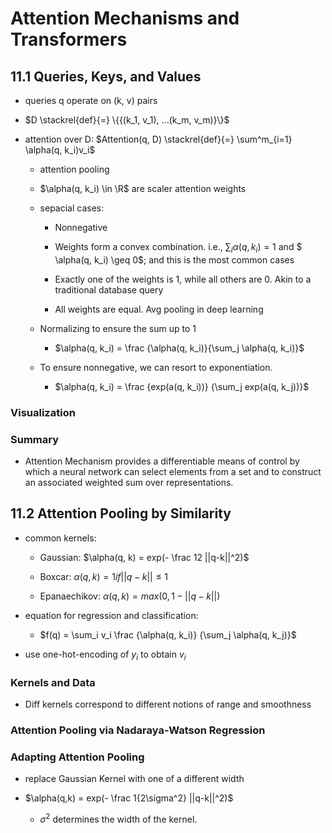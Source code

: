 # Attention Mechanisms and Transformers

## 11.1 Queries, Keys, and Values

* queries q operate on (k, v) pairs

* $D  \stackrel{def}{=} \{{(k_1, v_1), ...(k_m, v_m)}\}$

* attention over D: $Attention(q, D) \stackrel{def}{=} \sum^m_{i=1} \alpha(q, k_i)v_i$
  
  * attention pooling
  
  * $\alpha(q, k_i) \in \R$ are scaler attention weights
  
  * sepacial cases: 
    
    * Nonnegative 
    
    * Weights form a convex combination. i.e., $\sum_i \alpha(q, k_i)=1$ and $ \alpha(q, k_i) \geq 0$; and this is the most common cases
    
    * Exactly one of the weights is 1, while all others are 0. Akin to a traditional database query
    
    * All weights are equal. Avg pooling in deep learning
  
  * Normalizing to ensure the sum up to 1
    
    * $\alpha(q, k_i) = \frac {\alpha(q, k_i)}{\sum_j \alpha(q, k_i)}$
  
  * To ensure nonnegative, we can resort to exponentiation. 
    
    * $\alpha(q, k_i) = \frac {exp(a(q, k_i))} {\sum_j exp(a(q, k_j))}$

### Visualization

### Summary

* Attention Mechanism provides a differentiable means of control by which a neural network can select elements from a set and to construct an associated weighted sum over representations. 





## 11.2 Attention Pooling by Similarity

* common kernels: 
  
  * Gaussian: $\alpha(q, k) = exp(- \frac 12 ||q-k||^2)$
  
  * Boxcar: $\alpha(q, k) = 1 if ||q-k|| \leq 1$
  
  * Epanaechikov: $\alpha(q, k) = max(0, 1-||q-k||)$

* equation for regression and classification: 
  
  * $f(q) = \sum_i v_i \frac {\alpha(q, k_i)} {\sum_j \alpha(q, k_j)}$

* use one-hot-encoding of $y_i$ to obtain $v_i$ 



### Kernels and Data

* Diff kernels correspond to different notions of range and smoothness

### Attention Pooling via Nadaraya-Watson Regression

### Adapting Attention Pooling

* replace Gaussian Kernel with one of a different width

* $\alpha(q,k) = exp(- \frac 1{2\sigma^2} ||q-k||^2)$
  
  * $\sigma^2$ determines the width of the kernel. 









